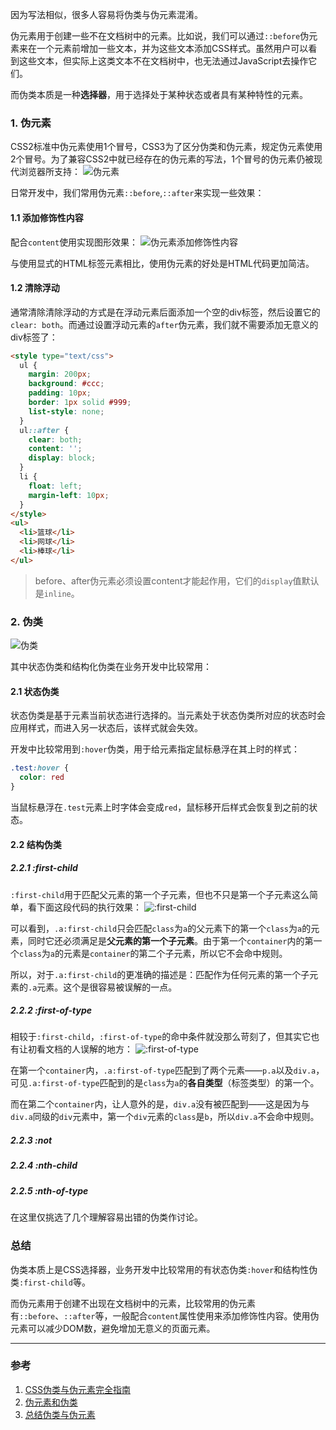 因为写法相似，很多人容易将伪类与伪元素混淆。

伪元素用于创建一些不在文档树中的元素。比如说，我们可以通过`::before`伪元素来在一个元素前增加一些文本，并为这些文本添加CSS样式。虽然用户可以看到这些文本，但实际上这类文本不在文档树中，也无法通过JavaScript去操作它们。

而伪类本质是一种**选择器**，用于选择处于某种状态或者具有某种特性的元素。

### 1. 伪元素
CSS2标准中伪元素使用1个冒号，CSS3为了区分伪类和伪元素，规定伪元素使用2个冒号。为了兼容CSS2中就已经存在的伪元素的写法，1个冒号的伪元素仍被现代浏览器所支持：
![伪元素](https://pic.downk.cc/item/5ecd4235c2a9a83be5a49d15.png)

日常开发中，我们常用伪元素`::before`,`::after`来实现一些效果：
#### 1.1 添加修饰性内容
配合`content`使用实现图形效果：
![伪元素添加修饰性内容](https://img.imgdb.cn/item/6031555b5f4313ce25ce0be1.jpg)

与使用显式的HTML标签元素相比，使用伪元素的好处是HTML代码更加简洁。

#### 1.2 清除浮动
通常清除清除浮动的方式是在浮动元素后面添加一个空的div标签，然后设置它的`clear: both`。而通过设置浮动元素的`after`伪元素，我们就不需要添加无意义的div标签了：
```html
<style type="text/css">
  ul {
    margin: 200px;
    background: #ccc;
    padding: 10px;
    border: 1px solid #999;
    list-style: none;
  }
  ul::after {
    clear: both;
    content: '';
    display: block;
  }
  li {
    float: left;
    margin-left: 10px;
  }
</style>
<ul>
  <li>篮球</li>
  <li>网球</li>
  <li>棒球</li>
</ul>

```

> before、after伪元素必须设置content才能起作用，它们的`display`值默认是`inline`。

### 2. 伪类
![伪类](https://pic.downk.cc/item/5ecd41bac2a9a83be5a3e531.png)

其中状态伪类和结构化伪类在业务开发中比较常用：
#### 2.1 状态伪类
状态伪类是基于元素当前状态进行选择的。当元素处于状态伪类所对应的状态时会应用样式，而进入另一状态后，该样式就会失效。

开发中比较常用到`:hover`伪类，用于给元素指定鼠标悬浮在其上时的样式：
```css
.test:hover {
  color: red
}
```

当鼠标悬浮在`.test`元素上时字体会变成`red`，鼠标移开后样式会恢复到之前的状态。

#### 2.2 结构伪类
##### 2.2.1 :first-child
`:first-child`用于匹配父元素的第一个子元素，但也不只是第一个子元素这么简单，看下面这段代码的执行效果：
![:first-child](https://img.imgdb.cn/item/6032a7075f4313ce254a7908.jpg)

可以看到，`.a:first-child`只会匹配`class`为`a`的父元素下的第一个`class`为`a`的元素，同时它还必须满足是**父元素的第一个子元素**。由于第一个`container`内的第一个`class`为`a`的元素是`container`的第二个子元素，所以它不会命中规则。

所以，对于`.a:first-child`的更准确的描述是：匹配作为任何元素的第一个子元素的`.a`元素。这个是很容易被误解的一点。

##### 2.2.2 :first-of-type
相较于`:first-child`，`:first-of-type`的命中条件就没那么苛刻了，但其实它也有让初看文档的人误解的地方：
![:first-of-type](https://img.imgdb.cn/item/6032a4f95f4313ce2549d007.jpg)

在第一个`container`内，`.a:first-of-type`匹配到了两个元素——`p.a`以及`div.a`，可见`.a:first-of-type`匹配到的是`class`为`a`的**各自类型**（标签类型）的第一个。

而在第二个`container`内，让人意外的是，`div.a`没有被匹配到——这是因为与`div.a`同级的`div`元素中，第一个`div`元素的`class`是`b`，所以`div.a`不会命中规则。

##### 2.2.3 :not

##### 2.2.4 :nth-child

##### 2.2.5 :nth-of-type


在这里仅挑选了几个理解容易出错的伪类作讨论。

### 总结
伪类本质上是CSS选择器，业务开发中比较常用的有状态伪类`:hover`和结构性伪类`:first-child`等。

而伪元素用于创建不出现在文档树中的元素，比较常用的伪元素有`::before`、`::after`等，一般配合`content`属性使用来添加修饰性内容。使用伪元素可以减少DOM数，避免增加无意义的页面元素。

___
### 参考
1. [CSS伪类与伪元素完全指南](https://www.jianshu.com/p/9086114e07d4)
2. [伪元素和伪类](https://segmentfault.com/a/1190000013737796)
3. [总结伪类与伪元素](http://www.alloyteam.com/2016/05/summary-of-pseudo-classes-and-pseudo-elements/)
